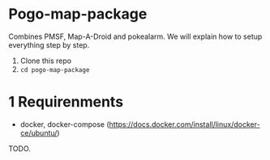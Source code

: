 # Pogo-map-package
Combines PMSF, Map-A-Droid and pokealarm.
We will explain how to setup everything step by step.

1. Clone this repo
2. `cd pogo-map-package`

# 1 Requirenments
- docker,  docker-compose (https://docs.docker.com/install/linux/docker-ce/ubuntu/)

TODO.